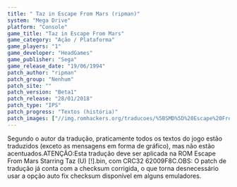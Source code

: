 ```yaml
---
title: " Taz in Escape From Mars (ripman)"
system: "Mega Drive"
platform: "Console"
game_title: "Taz in Escape From Mars"
game_category: "Ação / Plataforma"
game_players: "1"
game_developer: "HeadGames"
game_publisher: "Sega"
game_release_date: "19/06/1994"
patch_author: "ripman"
patch_group: "Nenhum"
patch_site: ""
patch_version: "Beta1"
patch_release: "28/01/2018"
patch_type: "IPS"
patch_progress: "Textos (história)"
patch_images: ["//img.romhackers.org/traducoes/%5BSMD%5D%20Escape%20From%20Mars%20Starring%20Taz%20-%20ripman%20-%201.png","//img.romhackers.org/traducoes/%5BSMD%5D%20Escape%20From%20Mars%20Starring%20Taz%20-%20ripman%20-%202.png","//img.romhackers.org/traducoes/%5BSMD%5D%20Escape%20From%20Mars%20Starring%20Taz%20-%20ripman%20-%203.png"]
---
```

Segundo o autor da tradução, praticamente todos os textos do jogo estão traduzidos (exceto as mensagens em forma de gráfico), mas não estão acentuados.ATENÇÃO:Esta tradução deve ser aplicada na ROM Escape From Mars Starring Taz (U) [!].bin, com CRC32 62009F8C.OBS: O patch de tradução já conta com a checksum corrigida, o que torna desnecessário usar a opção auto fix checksum disponível em alguns emuladores.